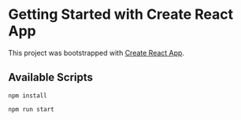 # Getting Started with Create React App

This project was bootstrapped with [Create React App](https://github.com/facebook/create-react-app).

## Available Scripts

`npm install`

`npm run start`

